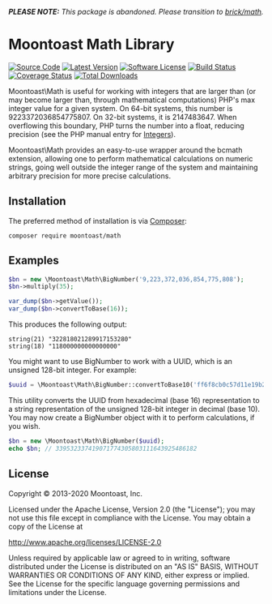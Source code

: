 _**PLEASE NOTE:** This package is abandoned. Please transition to
[brick/math](https://github.com/brick/math)._

# Moontoast Math Library

[![Source Code][badge-source]][source]
[![Latest Version][badge-release]][release]
[![Software License][badge-license]][license]
[![Build Status][badge-build]][build]
[![Coverage Status][badge-coverage]][coverage]
[![Total Downloads][badge-downloads]][downloads]

Moontoast\Math is useful for working with integers that are larger than
(or may become larger than, through mathematical computations) PHP's max
integer value for a given system. On 64-bit systems, this number is
9223372036854775807. On 32-bit systems, it is 2147483647. When overflowing
this boundary, PHP turns the number into a float, reducing precision (see
the PHP manual entry for [Integers][php-integers]).

Moontoast\Math provides an easy-to-use wrapper around the bcmath extension,
allowing one to perform mathematical calculations on numeric strings,
going well outside the integer range of the system and maintaining arbitrary
precision for more precise calculations.

## Installation

The preferred method of installation is via [Composer][]:

```
composer require moontoast/math
```

## Examples

```php
$bn = new \Moontoast\Math\BigNumber('9,223,372,036,854,775,808');
$bn->multiply(35);

var_dump($bn->getValue());
var_dump($bn->convertToBase(16));
```

This produces the following output:

```
string(21) "322818021289917153280"
string(18) "118000000000000000"
```

You might want to use BigNumber to work with a UUID, which is an unsigned
128-bit integer. For example:

```php
$uuid = \Moontoast\Math\BigNumber::convertToBase10('ff6f8cb0c57d11e19b210800200c9a66', 16);
```

This utility converts the UUID from hexadecimal (base 16) representation to
a string representation of the unsigned 128-bit integer in decimal (base 10).
You may now create a BigNumber object with it to perform calculations, if you
wish.

```php
$bn = new \Moontoast\Math\BigNumber($uuid);
echo $bn; // 339532337419071774305803111643925486182
```

## License

Copyright &copy; 2013-2020 Moontoast, Inc.

Licensed under the Apache License, Version 2.0 (the "License");
you may not use this file except in compliance with the License.
You may obtain a copy of the License at

http://www.apache.org/licenses/LICENSE-2.0

Unless required by applicable law or agreed to in writing, software
distributed under the License is distributed on an "AS IS" BASIS,
WITHOUT WARRANTIES OR CONDITIONS OF ANY KIND, either express or implied.
See the License for the specific language governing permissions and
limitations under the License.


[bcmath extension]: http://php.net/bcmath
[php-integers]: http://php.net/manual/en/language.types.integer.php
[composer]: https://getcomposer.org/

[badge-source]: https://img.shields.io/badge/source-moontoast/math-blue.svg?style=flat-square
[badge-release]: https://img.shields.io/packagist/v/moontoast/math.svg?style=flat-square
[badge-license]: https://img.shields.io/github/license/ramsey/moontoast-math.svg?style=flat-square
[badge-build]: https://img.shields.io/travis/ramsey/moontoast-math/master.svg?style=flat-square
[badge-coverage]: https://img.shields.io/coveralls/ramsey/moontoast-math/master.svg?style=flat-square
[badge-downloads]: https://img.shields.io/packagist/dt/moontoast/math.svg?style=flat-square

[source]: https://github.com/ramsey/moontoast-math
[release]: https://packagist.org/packages/moontoast/math
[license]: https://github.com/ramsey/moontoast-math/blob/master/LICENSE
[build]: https://travis-ci.org/ramsey/moontoast-math
[coverage]: https://coveralls.io/r/ramsey/moontoast-math?branch=master
[downloads]: https://packagist.org/packages/moontoast/math
